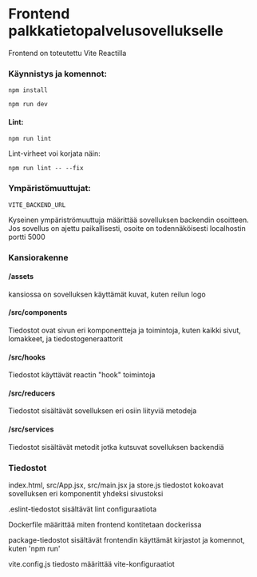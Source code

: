 # Frontend palkkatietopalvelusovellukselle

Frontend on toteutettu Vite Reactilla

### Käynnistys ja komennot:

```
npm install

npm run dev
```

#### Lint:

```
npm run lint
```

Lint-virheet voi korjata näin:
```
npm run lint -- --fix
```

### Ympäristömuuttujat:

```VITE_BACKEND_URL```

Kyseinen ympäriströmuuttuja määrittää sovelluksen backendin osoitteen. Jos sovellus on ajettu paikallisesti, osoite on todennäköisesti localhostin portti 5000

### Kansiorakenne

#### /assets

kansiossa on sovelluksen käyttämät kuvat, kuten reilun logo

#### /src/components

Tiedostot ovat sivun eri komponentteja ja toimintoja, kuten kaikki sivut, lomakkeet, ja tiedostogeneraattorit

#### /src/hooks

Tiedostot käyttävät reactin "hook" toimintoja

#### /src/reducers

Tiedostot sisältävät sovelluksen eri osiin liityviä metodeja

#### /src/services

Tiedostot sisältävät metodit jotka kutsuvat sovelluksen backendiä

### Tiedostot

index.html, src/App.jsx, src/main.jsx ja store.js tiedostot kokoavat sovelluksen eri komponentit yhdeksi sivustoksi

.eslint-tiedostot sisältävät lint configuraatiota

Dockerfile määrittää miten frontend kontitetaan dockerissa

package-tiedostot sisältävät frontendin käyttämät kirjastot ja komennot, kuten 'npm run' 

vite.config.js tiedosto määrittää vite-konfiguraatiot